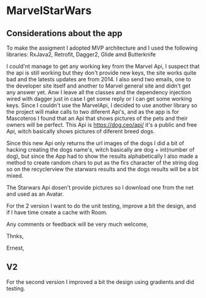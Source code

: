 # MarvelStarWars

## Considerations about the app

To make the assigment I adopted MVP architecture and I used the following libraries: RxJava2, Retrofit, Dagger2, Glide amd Butterknife

I could'nt manage to get any working key from the Marvel Api, I suspect that the api is still working but they don't provide new keys, the site works quite bad and the latests updates are from 2014. I also send two emails, one to the developer site itself and another to Marvel general site and didn't get any answer yet. Anw I leave all the classes and the dependency injection wired with dagger just in case I get some reply or I can get some working keys. Since I couldn't use the MarvelApi, I decided to use another library so the project will make calls to two diferent Api's, and as the app is for Mascoteros I found that an Api that shows pictures of the pets and their owners will be perfect. This Api is https://dog.ceo/api/ it's a public and free Api, witch basically shows pictures of diferent breed dogs.

Since this new Api only returns the url images of the dogs I did a bit of hacking creating the dogs name's, witch basically are dog + int(number of dog), but since the App had to show the results alphabetically I also made a method to create random chars to put as the firs character of the string dog so on the recyclerview the starwars results and the dogs results will be a bit mixed.

The Starwars Api dosen't provide pictures so I download one from the net and used as an Avatar.

For the 2 version I want to do the unit testing, improve a bit the design, and if I have time create a cache with Room.

Any comments or feedback will be very much welcome,

Thnks,

Ernest,

## V2

For the second version I improved a bit the design using gradients and did testing.
